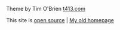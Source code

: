 Theme by Tim O'Brien [t413.com](http://t413.com/)

This site is [open source](https://github.com/taylus/taylus.github.io) \| [My old homepage](http://legacy.codes/taylus.github.io.v1)
